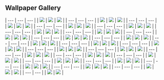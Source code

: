 ## Wallpaper Gallery

| --- | --- | --- |
| ![](103028879_p0_nord.png) | ![](111305987_p0_nord.jpg) | ![](111810017_p0_nord.jpg) |
| --- | --- | --- |
| ![](20250120_163824.jpg) | ![](20250203_004356.jpg) | ![](20250203_104028.jpg) |
| --- | --- | --- |
| ![](20250211_172253.jpg) | ![](20250218_041523.jpg) | ![](20250301_021620.jpg) |
| --- | --- | --- |
| ![](20250301_021625.jpg) | ![](20250324_161903.jpg) | ![](20250328_074851.jpg) |
| --- | --- | --- |
| ![](20250328_074853.jpg) | ![](20250331_122958.jpg) | ![](20250418_164824.jpg) |
| --- | --- | --- |
| ![](20250517_083646.jpg) | ![](20250517_083736.jpg) | ![](20250520_022830.jpg) |
| --- | --- | --- |
| ![](20250520_092249.jpg) | ![](20250706_220915.jpg) | ![](Cliffs.webp) |
| --- | --- | --- |
| ![](GN8evF-bsAAGsIg_nord.jpg) | ![](GTzzBxybwAIX8Dd_nord.jpeg) | ![](GUMenCvaYAAmlGt_nord.jpeg) |
| --- | --- | --- |
| ![](GUl-1LQbEAAwTrW_nord.jpeg) | ![](GmpTv7HaAAAIuasdasdbh.jpg) | ![](GmpTv7HaAAAIubh.jpg) |
| --- | --- | --- |
| ![](Gp3PdgkbIAAmsH7.jpg) | ![](U87654ntitled.png) | ![](Un3567832titled.png) |
| --- | --- | --- |
| ![](anime-girl-blue-hair-4k-wallpaper-uhdpaper.com-261@3@a.jpg) | ![](anime-girl-smoking-with-glasses-4k-wallpaper-uhdpaper.com-713@0@j.jpg) | ![](anime-girl-student-classroom-red-eye-4k-wallpaper-uhdpaper.com-750@3@a.jpg) |
| --- | --- | --- |
| ![](anime-girl-with-cap-smoking-4k-wallpaper-uhdpaper.com-712@0@j.jpg) | ![](beautiful-sad-anime-girl-4k-wallpaper-uhdpaper.com-238@1@n.jpg) | ![](bsod.png) |
| --- | --- | --- |
| ![](convenience-store.jpg) | ![](cyberpunk-anime-girl-with-fangs-tongue-out-4k-wallpaper-uhdpaper.com-136@2@a.jpg) | ![](demon-anime-girl-cyberpunk-warrior-4k-wallpaper-uhdpaper.com-128@2@a.jpg) |
| --- | --- | --- |
| ![](desolate-city-2.jpg) | ![](dragon.jpg) | ![](gojo-jujutsu-kaisen-8k-wallpaper-uhdpaper.com-215@2@a.jpg) |
| --- | --- | --- |
| ![](hot.jpg) | ![](lelouch.png) | ![](old-house-japan.jpg) |
| --- | --- | --- |
| ![](osage4.png) | ![](osage5.png) | ![](osage6.png) |
| --- | --- | --- |
| ![](osage7.png) | ![](osage8.png) | ![](pixel-earth.png) |
| --- | --- | --- |
| ![](plane2.png) | ![](road.jpg) | ![](rocket-launch.jpg) |
| --- | --- | --- |
| ![](sakura-aura.jpg) | ![](samurai.jpg) | ![](sci-fi-anime-girl-4k-wallpaper-uhdpaper.com-250@0@k.jpg) |
| --- | --- | --- |
| ![](sky.png) | ![](sword.jpg) | ![](train2.jpg) |
| --- | --- | --- |
| ![](wallhaven-2yoyj9_nord.jpg) | ![](wallhaven-6dkrzx_nord.jpg) | ![](wallhaven-7pg1m9_nord.jpg) |
| --- | --- | --- |
| ![](wallhaven-7pmrro_nord.jpg) | ![](wallhaven-7pxxj9_nord.jpg) | ![](wallhaven-d6o26m_nord.jpg) |
| --- | --- | --- |
| ![](wallhaven-dpr6jl_nord.jpg) | ![](wallhaven-o566w7_nord.png) | ![](wallhaven-o5xrep_nord.jpg) |
| --- | --- |
| ![](wallhaven-vqg8v5_nord.jpg) | ![](windows-xp.jpg) |
